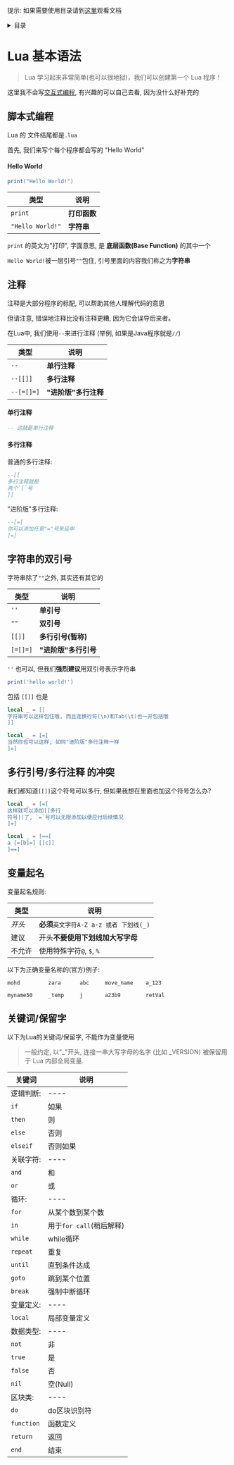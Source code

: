 提示: 如果需要使用目录请到[这里](https://github.com/sam01101/HowToLua/blob/main/basic/intro.md)观看文档
<details><summary>目录</summary>
<p>

- [脚本式编程](#脚本式编程)
    - [Hello World](#Hello-World)
- [注释](#注释)
    - [单行注释](#单行注释)
    - [多行注释](#多行注释)
- [字符串的引号](#字符串的双引号)
- [多行引号/注释的冲突](#多行引号/多行注释-的冲突)
- [变量起名](#变量起名)
- [保留字](#关键词/保留字)

</p>
</details>

# Lua 基本语法
> Lua 学习起来非常简单(也可以很地狱)，我们可以创建第一个 Lua 程序！

这里我不会写[交互式编程](https://www.runoob.com/lua/lua-basic-syntax.html),
有兴趣的可以自己去看, 因为没什么好补充的

## 脚本式编程

Lua 的 文件结尾都是`.lua`

首先, 我们来写个每个程序都会写的 "Hello World"

#### Hello World

```lua
print("Hello World!")
```

| 类型 | 说明 |
| ---  | ---- |
| `print` | **打印函数** |
| `"Hello World!"` | **字符串** |

`print` 的英文为"打印", 字面意思, 是 **底层函数(Base Function)** 的其中一个

`Hello World!`被一层引号`""`包住, 引号里面的内容我们称之为**字符串**

## 注释

注释是大部分程序的标配, 可以帮助其他人理解代码的意思

但请注意, 错误地注释比没有注释更糟, 因为它会误导后来者。

在Lua中, 我们使用`--`来进行注释 (举例, 如果是Java程序就是`//`)

| 类型 | 说明 |
| ---  | ---- |
| `--`| **单行注释** |
| `--[[]]` | **多行注释** | 
| `--[=[]=]` | **"进阶版"多行注释** | 

#### 单行注释

```lua
-- 这就是单行注释
```

#### 多行注释

普通的多行注释:

```lua
--[[
多行注释就是
两个`[`号
]]
```

"进阶版"多行注释:

```lua
--[=[
你可以添加任意"="号来延申
]=]
```

## 字符串的双引号

字符串除了`""`之外, 其实还有其它的

| 类型 | 说明 |
| ---  | ---- |
| `''` | **单引号** |
| `""` | **双引号** |
| `[[]]` | **多行引号(暂称)** |
| `[=[]=]` | **"进阶版"多行引号** |

`''` 也可以, 但我们**强烈建议**用双引号表示字符串

```lua
print('hello world!')
```

包括 `[[]]` 也是

```lua
local _ = [[
字符串可以这样包住哦, 而且连换行符(\n)和Tab(\t)也一并包括哦
]]
```

```lua
local _ = [=[
当然你也可以这样, 如同"进阶版"多行注释一样
]=]
```

## 多行引号/多行注释 的冲突

我们都知道`[[]]`这个符号可以多行, 但如果我想在里面也加这个符号怎么办?

```lua
local _ = [=[
这样就可以添加[[多行
符号]]了, `=`号可以无限添加以便应付后续情况
]=]

local _ = [==[
a [=[b]=] [[c]]
]==]
```

## 变量起名

变量起名规则:

| 类型 | 说明 |
| ---  | ---- |
| _开头_ | **必须**`英文字符A-Z a-z 或者 下划线(_)` |
| 建议 | 开头**不要使用下划线加大写字母** |
| 不允许 | 使用特殊字符`@`, `$`, `%` | 

以下为正确变量名称的(官方)例子:

```
mohd         zara      abc     move_name    a_123

myname50     _temp     j       a23b9        retVal
```

## 关键词/保留字

以下为Lua的关键词/保留字, 不能作为变量使用

> 一般约定, 以"_"开头, 连接一串大写字母的名字 (比如 _VERSION) 被保留用于 Lua 内部全局变量.

| 关键词 | 说明 |
| ---  | ---- |
| 逻辑判断: | ---- |
| `if` | 如果 |
| `then` | 则 |
| `else` | 否则 |
| `elseif` | 否则如果 |
| 关联字符: | ---- |
| `and` | 和 |
| `or` | 或 |
| 循环: | ---- |
| `for` | 从某个数到某个数 |
| `in` | 用于`for call`(稍后解释) |
| `while` | while循环 |
| `repeat` | 重复 |
| `until` | 直到条件达成 |
| `goto` | 跳到某个位置 |
| `break` | 强制中断循环 |
| 变量定义: | ---- |
| `local` | 局部变量定义 |
| 数据类型: | ---- |
| `not` | 非 |
| `true` | 是 |
| `false` | 否 |
| `nil` | 空(Null) |
| 区块类: | ---- |
| `do` | do区块识别符 |
| `function` | 函数定义 |
| `return` | 返回 |
| `end` | 结束 |